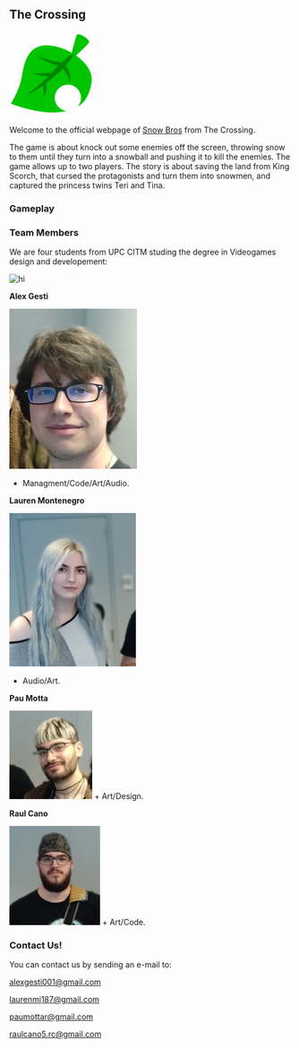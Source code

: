 ##          **The Crossing**

<img src="FOTOS/Icon_Less.png" alt="hi" class="inline"/>

Welcome to the official webpage of [Snow Bros](https://github.com/alexgesti/Snow-Bros.-Nick-and-Tom) from The Crossing.

The game is about knock out some enemies off the screen, throwing snow to them until they turn into a snowball and pushing it to kill the enemies. The game allows up to two players.
The story is about saving the land from King Scorch, that cursed the protagonists and turn them into snowmen, and captured the princess twins Teri and Tina.

###          Gameplay






###          Team Members

We are four students from UPC CITM studing the degree in Videogames design and developement:

<img src="/FOTOS/Photo_Group_2.jpg.jpg" alt="hi" class="inline"/>

**Alex Gesti**

<img src="/FOTOS/alex.jpg" alt="hi" class="inline"/>

+ Managment/Code/Art/Audio.

 
**Lauren Montenegro**  

<img src="/FOTOS/lauren.jpg" alt="hi" class="inline"/>

+ Audio/Art.


**Pau Motta** 

<img src="/FOTOS/io.jpg" alt="hi" class="inline"/>
+ Art/Design.


**Raul Cano**

<img src="/FOTOS/ercani.jpg" alt="hi" class="inline"/>
+ Art/Code.




###         Contact Us!

You can contact us by sending an e-mail to:

alexgesti001@gmail.com

laurenmj187@gmail.com

paumottar@gmail.com

raulcano5.rc@gmail.com
